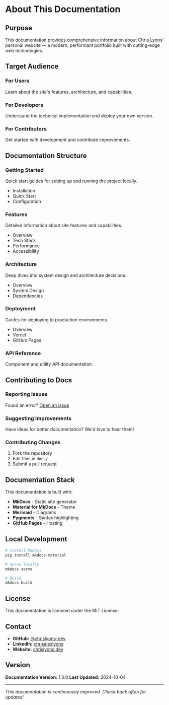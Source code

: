 # About This Documentation

## Purpose

This documentation provides comprehensive information about Chris Lyons' personal website — a modern, performant portfolio built with cutting-edge web technologies.

## Target Audience

### For Users

Learn about the site's features, architecture, and capabilities.

### For Developers

Understand the technical implementation and deploy your own version.

### For Contributors

Get started with development and contribute improvements.

## Documentation Structure

### Getting Started

Quick start guides for setting up and running the project locally.

- Installation
- Quick Start
- Configuration

### Features

Detailed information about site features and capabilities.

- Overview
- Tech Stack
- Performance
- Accessibility

### Architecture

Deep dives into system design and architecture decisions.

- Overview
- System Design
- Dependencies

### Deployment

Guides for deploying to production environments.

- Overview
- Vercel
- GitHub Pages

### API Reference

Component and utility API documentation.

## Contributing to Docs

### Reporting Issues

Found an error? [Open an issue](https://github.com/chrislyons-dev/home/issues/new)

### Suggesting Improvements

Have ideas for better documentation? We'd love to hear them!

### Contributing Changes

1. Fork the repository
2. Edit files in `docs/`
3. Submit a pull request

## Documentation Stack

This documentation is built with:

- **MkDocs** - Static site generator
- **Material for MkDocs** - Theme
- **Mermaid** - Diagrams
- **Pygments** - Syntax highlighting
- **GitHub Pages** - Hosting

## Local Development

```bash
# Install MkDocs
pip install mkdocs-material

# Serve locally
mkdocs serve

# Build
mkdocs build
```

## License

This documentation is licensed under the MIT License.

## Contact

- **GitHub:** [@chrislyons-dev](https://github.com/chrislyons-dev)
- **LinkedIn:** [chrisalexlyons](https://www.linkedin.com/in/chrisalexlyons/)
- **Website:** [chrislyons.dev](https://chrislyons.dev)

## Version

**Documentation Version:** 1.0.0
**Last Updated:** 2024-10-04

---

*This documentation is continuously improved. Check back often for updates!*
